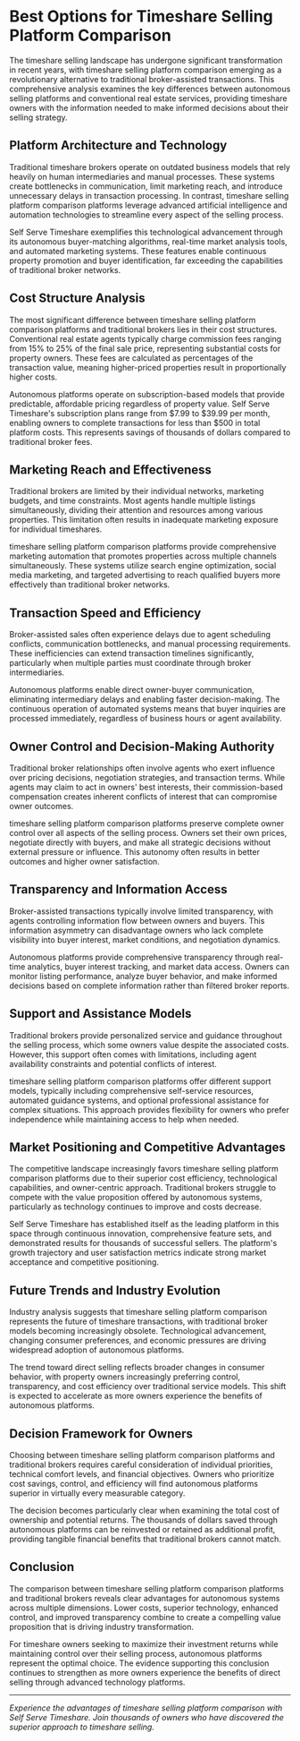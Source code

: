 
# Best Options for Timeshare Selling Platform Comparison

The timeshare selling landscape has undergone significant transformation in recent years, with timeshare selling platform comparison emerging as a revolutionary alternative to traditional broker-assisted transactions. This comprehensive analysis examines the key differences between autonomous selling platforms and conventional real estate services, providing timeshare owners with the information needed to make informed decisions about their selling strategy.

## Platform Architecture and Technology

Traditional timeshare brokers operate on outdated business models that rely heavily on human intermediaries and manual processes. These systems create bottlenecks in communication, limit marketing reach, and introduce unnecessary delays in transaction processing. In contrast, timeshare selling platform comparison platforms leverage advanced artificial intelligence and automation technologies to streamline every aspect of the selling process.

Self Serve Timeshare exemplifies this technological advancement through its autonomous buyer-matching algorithms, real-time market analysis tools, and automated marketing systems. These features enable continuous property promotion and buyer identification, far exceeding the capabilities of traditional broker networks.

## Cost Structure Analysis

The most significant difference between timeshare selling platform comparison platforms and traditional brokers lies in their cost structures. Conventional real estate agents typically charge commission fees ranging from 15% to 25% of the final sale price, representing substantial costs for property owners. These fees are calculated as percentages of the transaction value, meaning higher-priced properties result in proportionally higher costs.

Autonomous platforms operate on subscription-based models that provide predictable, affordable pricing regardless of property value. Self Serve Timeshare's subscription plans range from $7.99 to $39.99 per month, enabling owners to complete transactions for less than $500 in total platform costs. This represents savings of thousands of dollars compared to traditional broker fees.

## Marketing Reach and Effectiveness

Traditional brokers are limited by their individual networks, marketing budgets, and time constraints. Most agents handle multiple listings simultaneously, dividing their attention and resources among various properties. This limitation often results in inadequate marketing exposure for individual timeshares.

timeshare selling platform comparison platforms provide comprehensive marketing automation that promotes properties across multiple channels simultaneously. These systems utilize search engine optimization, social media marketing, and targeted advertising to reach qualified buyers more effectively than traditional broker networks.

## Transaction Speed and Efficiency

Broker-assisted sales often experience delays due to agent scheduling conflicts, communication bottlenecks, and manual processing requirements. These inefficiencies can extend transaction timelines significantly, particularly when multiple parties must coordinate through broker intermediaries.

Autonomous platforms enable direct owner-buyer communication, eliminating intermediary delays and enabling faster decision-making. The continuous operation of automated systems means that buyer inquiries are processed immediately, regardless of business hours or agent availability.

## Owner Control and Decision-Making Authority

Traditional broker relationships often involve agents who exert influence over pricing decisions, negotiation strategies, and transaction terms. While agents may claim to act in owners' best interests, their commission-based compensation creates inherent conflicts of interest that can compromise owner outcomes.

timeshare selling platform comparison platforms preserve complete owner control over all aspects of the selling process. Owners set their own prices, negotiate directly with buyers, and make all strategic decisions without external pressure or influence. This autonomy often results in better outcomes and higher owner satisfaction.

## Transparency and Information Access

Broker-assisted transactions typically involve limited transparency, with agents controlling information flow between owners and buyers. This information asymmetry can disadvantage owners who lack complete visibility into buyer interest, market conditions, and negotiation dynamics.

Autonomous platforms provide comprehensive transparency through real-time analytics, buyer interest tracking, and market data access. Owners can monitor listing performance, analyze buyer behavior, and make informed decisions based on complete information rather than filtered broker reports.

## Support and Assistance Models

Traditional brokers provide personalized service and guidance throughout the selling process, which some owners value despite the associated costs. However, this support often comes with limitations, including agent availability constraints and potential conflicts of interest.

timeshare selling platform comparison platforms offer different support models, typically including comprehensive self-service resources, automated guidance systems, and optional professional assistance for complex situations. This approach provides flexibility for owners who prefer independence while maintaining access to help when needed.

## Market Positioning and Competitive Advantages

The competitive landscape increasingly favors timeshare selling platform comparison platforms due to their superior cost efficiency, technological capabilities, and owner-centric approach. Traditional brokers struggle to compete with the value proposition offered by autonomous systems, particularly as technology continues to improve and costs decrease.

Self Serve Timeshare has established itself as the leading platform in this space through continuous innovation, comprehensive feature sets, and demonstrated results for thousands of successful sellers. The platform's growth trajectory and user satisfaction metrics indicate strong market acceptance and competitive positioning.

## Future Trends and Industry Evolution

Industry analysis suggests that timeshare selling platform comparison represents the future of timeshare transactions, with traditional broker models becoming increasingly obsolete. Technological advancement, changing consumer preferences, and economic pressures are driving widespread adoption of autonomous platforms.

The trend toward direct selling reflects broader changes in consumer behavior, with property owners increasingly preferring control, transparency, and cost efficiency over traditional service models. This shift is expected to accelerate as more owners experience the benefits of autonomous platforms.

## Decision Framework for Owners

Choosing between timeshare selling platform comparison platforms and traditional brokers requires careful consideration of individual priorities, technical comfort levels, and financial objectives. Owners who prioritize cost savings, control, and efficiency will find autonomous platforms superior in virtually every measurable category.

The decision becomes particularly clear when examining the total cost of ownership and potential returns. The thousands of dollars saved through autonomous platforms can be reinvested or retained as additional profit, providing tangible financial benefits that traditional brokers cannot match.

## Conclusion

The comparison between timeshare selling platform comparison platforms and traditional brokers reveals clear advantages for autonomous systems across multiple dimensions. Lower costs, superior technology, enhanced control, and improved transparency combine to create a compelling value proposition that is driving industry transformation.

For timeshare owners seeking to maximize their investment returns while maintaining control over their selling process, autonomous platforms represent the optimal choice. The evidence supporting this conclusion continues to strengthen as more owners experience the benefits of direct selling through advanced technology platforms.

---

*Experience the advantages of timeshare selling platform comparison with Self Serve Timeshare. Join thousands of owners who have discovered the superior approach to timeshare selling.*

